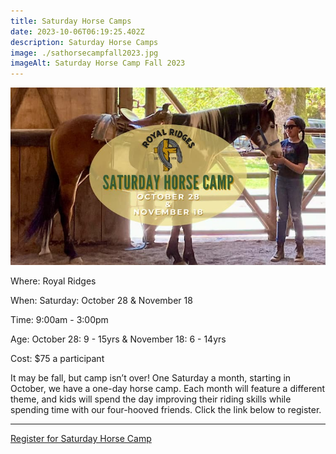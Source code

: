 ```yaml
---
title: Saturday Horse Camps
date: 2023-10-06T06:19:25.402Z
description: Saturday Horse Camps
image: ./sathorsecampfall2023.jpg
imageAlt: Saturday Horse Camp Fall 2023
---
```

![Saturday Horse Camp Fall 2023](sathorsecampfall2023.jpg "Saturday Horse Camp Fall 2023")

<div className="text-center">
    <p className="my-2"><span className="font-semibold">Where:&nbsp;</span>Royal Ridges</p>
    <p className="mb-2"><span className="font-semibold">When:&nbsp;</span>Saturday: October 28 & November 18</p>
    <p className="mb-2"><span className="font-semibold">Time:&nbsp;</span>9:00am - 3:00pm</p>

 <p className="mb-2"><span className="font-semibold">Age:&nbsp;</span>October 28: 9 - 15yrs & November 18: 6 - 14yrs</p>
    <p className="mb-2"><span className="font-semibold">Cost:&nbsp;</span>$75 a participant</p> 
</div>

<p className="my-4">It may be fall, but camp isn’t over! One Saturday a month, starting in October, we have a one-day horse camp. Each month will feature a different theme, and kids will spend the day improving their riding skills while spending time with our four-hooved friends. Click the link below to register.</p>
<hr />

<div className='text-center mt-4'>
    <a 
        href='https://www.ultracamp.com/info/upcomingSessions.aspx?idCamp=1145&campCode=151'
        className='text-green-200 hover:text-indigo-400 hover:underline font-cursive text-2xl'
        target='_blank' 
        rel='noopener noreferrer'
    >Register for Saturday Horse Camp </a>
</div>